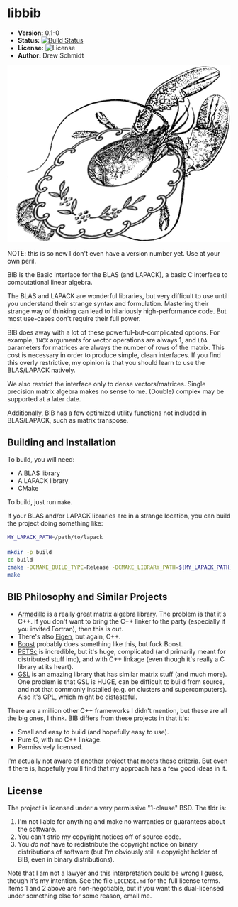 # libbib

* **Version:** 0.1-0
* **Status:** [![Build Status](https://travis-ci.org/wrathematics/bib.png)](https://travis-ci.org/wrathematics/bib)
* **License:** ![License](http://img.shields.io/badge/license-BSD%201--Clause-orange.svg?style=flat)
* **Author:** Drew Schmidt

![logo](logo/logo.png)

NOTE: this is so new I don't even have a version number yet.  Use at your own peril.


BIB is the Basic Interface for the BLAS (and LAPACK), a basic C interface to computational linear algebra.

The BLAS and LAPACK are wonderful libraries, but very difficult to use until you understand their strange syntax and formulation.  Mastering their strange way of thinking can lead to hilariously high-performance code.  But most use-cases don't require their full power.

BIB does away with a lot of these powerful-but-complicated options.  For example, `INCX` arguments for vector operations are always 1, and `LDA` parameters for matrices are always the number of rows of the matrix.  This cost is necessary in order to produce simple, clean interfaces.  If you find this overly restrictive, my opinion is that you should learn to use the BLAS/LAPACK natively.

We also restrict the interface only to dense vectors/matrices.  Single precision matrix algebra makes no sense to me.  (Double) complex may be supported at a later date.

Additionally, BIB has a few optimized utility functions not included in BLAS/LAPACK, such as matrix transpose.



## Building and Installation

To build, you will need:

* A BLAS library
* A LAPACK library
* CMake

To build, just run `make`.

If your BLAS and/or LAPACK libraries are in a strange location, you can build the project doing something like:

```bash
MY_LAPACK_PATH=/path/to/lapack

mkdir -p build
cd build
cmake -DCMAKE_BUILD_TYPE=Release -DCMAKE_LIBRARY_PATH=${MY_LAPACK_PATH} ..
make
```



## BIB Philosophy and Similar Projects

* [Armadillo](http://arma.sourceforge.net/) is a really great matrix algebra library.  The problem is that it's C++.  If you don't want to bring the C++ linker to the party (especially if you invited Fortran), then this is out.
* There's also [Eigen](http://eigen.tuxfamily.org/), but again, C++.
* [Boost](http://www.boost.org/) probably does something like this, but fuck Boost.
* [PETSc](https://www.mcs.anl.gov/petsc/) is incredible, but it's huge, complicated (and primarily meant for distributed stuff imo), and with C++ linkage (even though it's really a C library at its heart).
* [GSL](https://www.gnu.org/software/gsl/) is an amazing library that has similar matrix stuff (and much more).  One problem is that GSL is HUGE, can be difficult to build from source, and not that commonly installed (e.g. on clusters and supercomputers).  Also it's GPL, which might be distasteful.

There are a million other C++ frameworks I didn't mention, but these are all the big ones, I think.  BIB differs from these projects in that it's:

* Small and easy to build (and hopefully easy to use).
* Pure C, with no C++ linkage.
* Permissively licensed.

I'm actually not aware of another project that meets these criteria.  But even if there is, hopefully you'll find that my approach has a few good ideas in it.



## License

The project is licensed under a very permissive "1-clause" BSD.  The tldr is:

1. I'm not liable for anything and make no warranties or guarantees about the software.
2. You can't strip my copyright notices off of source code.
3. You *do not* have to redistribute the copyright notice on binary distributions of software (but I'm obviously still a copyright holder of BIB, even in binary distributions).

Note that I am not a lawyer and this interpretation could be wrong I guess, though it's my intention.  See the file `LICENSE.md` for the full license terms.  Items 1 and 2 above are non-negotiable, but if you want this dual-licensed under something else for some reason, email me.
